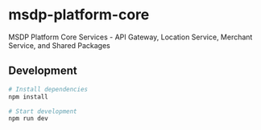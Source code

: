 # msdp-platform-core

MSDP Platform Core Services - API Gateway, Location Service, Merchant Service, and Shared Packages

## Development

```bash
# Install dependencies
npm install

# Start development
npm run dev
```

